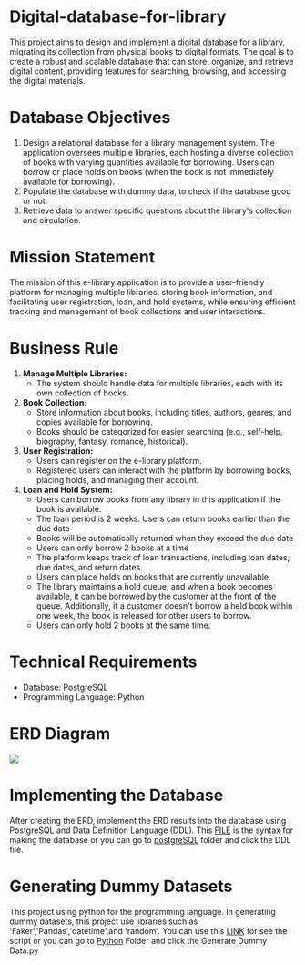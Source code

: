 # Digital-database-for-library
This project aims to design and implement a digital database for a library, migrating its collection from physical books to digital formats. The goal is to create a robust and scalable database that can store, organize, and retrieve digital content, providing features for searching, browsing, and accessing the digital materials.


# Database Objectives

1.	Design a relational database for a library management system. The application oversees multiple libraries, each hosting a diverse collection of books with varying quantities available for borrowing. Users can borrow or place holds on books (when the book is not immediately available for borrowing). 
2.	Populate the database with dummy data, to check if the database good or not. 
3.	Retrieve data to answer specific questions about the library's collection and circulation.


# Mission Statement 
The mission of this e-library application is to provide a user-friendly platform for managing multiple libraries, storing book information, and facilitating user registration, loan, and hold systems, while ensuring efficient tracking and management of book collections and user interactions.


# Business Rule

1. **Manage Multiple Libraries:**
    - The system should handle data for multiple libraries, each with its own collection of books.
2. **Book Collection:**
    - Store information about books, including titles, authors, genres, and copies available for borrowing.
    - Books should be categorized for easier searching (e.g., self-help, biography, fantasy, romance, historical).
3. **User Registration:**
    - Users can register on the e-library platform.
    - Registered users can interact with the platform by borrowing books, placing holds, and managing their account.
4. **Loan and Hold System:**
    - Users can borrow books from any library in this application if the book is available. 
    - The loan period is 2 weeks. Users can return books earlier than the due date
    - Books will be automatically returned when they exceed the due date
    - Users can only borrow 2 books at a time
    - The platform keeps track of loan transactions, including loan dates, due dates, and return dates.
    - Users can place holds on books that are currently unavailable.
    - The library maintains a hold queue, and when a book becomes available, it can be borrowed by the customer at the front of the queue. Additionally, if a customer doesn't borrow a held book within one week,  the book is released for other users to borrow. 
    - Users can only hold 2 books at the same time.


# Technical Requirements
* Database: PostgreSQL
* Programming Language: Python


# ERD Diagram
![](https://github.com/astoadhi/Digital-database-for-library/blob/main/ERD/ERD.png)

# Implementing the Database

After creating the ERD, implement the ERD results into the database using PostgreSQL and Data Definition Language (DDL). This [FILE](https://github.com/astoadhi/Digital-database-for-library/blob/main/postgreSQL/DDL.sql) is the syntax for making the database or you can go to [postgreSQL](postgreSQL) folder and click the DDL file.

# Generating Dummy Datasets

This project using python for the programming language. In generating dummy datasets, this project use libraries such as 'Faker','Pandas','datetime',and 'random'. You can use this [LINK](https://github.com/astoadhi/Digital-database-for-library/blob/main/Python/Generate%20Dummy%20Data.py) for see the script or you can go to [Python](Python) Folder and click the Generate Dummy Data.py


